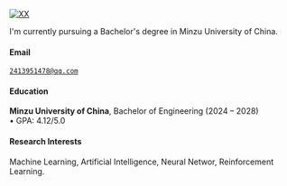[![XX](https://img.shields.io/badge/XX-github-blue?logo=github)](https://github.com/XX)

I'm currently pursuing a Bachelor's degree in Minzu University of China.

#### Email  
<code>2413951478@qq.com</code>  

#### Education  
**Minzu University of China**, Bachelor of Engineering (2024 – 2028)  
• GPA: 4.12/5.0  



#### Research Interests  
Machine Learning, Artificial Intelligence, Neural Networ, Reinforcement Learning.